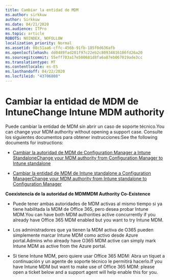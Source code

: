 ```yaml
---
title: Cambiar la entidad de MDM
ms.author: sirkkuw
author: Sirkkuw
ms.date: 04/21/2020
ms.audience: ITPro
ms.topic: article
ROBOTS: NOINDEX, NOFOLLOW
localization_priority: Normal
ms.assetid: 08c51aa6-cffc-456b-91fb-185f0d636afb
ms.openlocfilehash: dd0489fad201f97c22eb2c80934816186fd26a20
ms.sourcegitcommit: 55eff703a17e500681d8fa6a87eb067019ade3cc
ms.translationtype: MT
ms.contentlocale: es-ES
ms.lasthandoff: 04/22/2020
ms.locfileid: "43706808"
---
```

# <a name="change-intune-mdm-authority"></a><span data-ttu-id="d31f1-102">Cambiar la entidad de MDM de Intune</span><span class="sxs-lookup"><span data-stu-id="d31f1-102">Change Intune MDM authority</span></span>

<span data-ttu-id="d31f1-103">Puede cambiar la entidad de MDM sin abrir un caso de soporte técnico.</span><span class="sxs-lookup"><span data-stu-id="d31f1-103">You can change your MDM authority without opening a support case.</span></span> <span data-ttu-id="d31f1-104">Consulte los siguientes documentos para obtener instrucciones:</span><span class="sxs-lookup"><span data-stu-id="d31f1-104">See the following documents for instructions:</span></span>
  
- [<span data-ttu-id="d31f1-105">Cambiar la autoridad de MDM de Configuration Manager a Intune Standalone</span><span class="sxs-lookup"><span data-stu-id="d31f1-105">Change your MDM authority from Configuration Manager to Intune standalone</span></span>](https://docs.microsoft.com/configmgr/mdm/deploy-use/migrate-change-mdm-authority)
    
- [<span data-ttu-id="d31f1-106">Cambiar la entidad de MDM de Intune standalone a Configuration Manager</span><span class="sxs-lookup"><span data-stu-id="d31f1-106">Change your MDM authority from Intune standalone to Configuration Manager</span></span>](https://docs.microsoft.com/configmgr/mdm/deploy-use/change-mdm-authority)
    
 <span data-ttu-id="d31f1-107">**Coexistencia de la autoridad de MDM**</span><span class="sxs-lookup"><span data-stu-id="d31f1-107">**MDM Authority Co-Existence**</span></span>
  
- <span data-ttu-id="d31f1-108">Puede tener ambas autoridades de MDM activas al mismo tiempo si ya tiene habilitada la MDM de Office 365, pero desea probar Intune MDM.</span><span class="sxs-lookup"><span data-stu-id="d31f1-108">You can have both MDM authorities active concurrently if you already have Office 365 MDM enabled but you want to try Intune MDM.</span></span>
    
- <span data-ttu-id="d31f1-109">Los administradores que ya tienen la MDM activa de O365 pueden simplemente marcar Intune MDM como activo desde Azure portal.</span><span class="sxs-lookup"><span data-stu-id="d31f1-109">Admins who already have O365 MDM active can simply mark Intune MDM as active from the Azure portal.</span></span>
    
- <span data-ttu-id="d31f1-110">Si tiene Intune MDM, pero quiere usar Office 365 MDM: Abra un tíquet a continuación y un agente de soporte técnico le permitirá hacerlo.</span><span class="sxs-lookup"><span data-stu-id="d31f1-110">If you have Intune MDM but want to make use of Office 365 MDM: please open a ticket below and a support agent will help enable this for you.</span></span>
    

